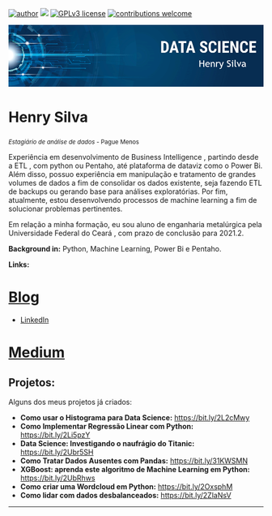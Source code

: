 [![author](https://img.shields.io/badge/author-carlosfab-red.svg)](https://www.linkedin.com/in/henry-silva-41a048178/) [![](https://img.shields.io/badge/python-3.7+-blue.svg)](https://www.python.org/downloads/release/python-365/) [![GPLv3 license](https://img.shields.io/badge/License-GPLv3-blue.svg)](http://perso.crans.org/besson/LICENSE.html) [![contributions welcome](https://img.shields.io/badge/contributions-welcome-brightgreen.svg?style=flat)](https://github.com/carlosfab/data_science/issues)

<p align="center">
  <img src="banner.png" >
</p>

# Henry Silva
<sub>*Estagiário de análise de dados* - Pague Menos</sub>

Experiência em desenvolvimento de Business Intelligence , partindo desde a ETL , com python ou Pentaho, até plataforma de dataviz como o Power Bi. Além disso, possuo experiência em manipulação e tratamento de grandes volumes de dados a fim de consolidar os dados existente, seja fazendo ETL de backups ou gerando base para análises exploratórias. Por fim, atualmente, estou desenvolvendo processos de machine learning a fim de solucionar problemas pertinentes. 

Em relação a minha formação, eu sou aluno de enganharia metalúrgica pela Universidade Federal do Ceará , com prazo de conclusão para 2021.2. 

**Background in:** Python, Machine Learning, Power Bi e Pentaho.

**Links:**
# [Blog](http://sigmoidal.ai)
* [LinkedIn](https://www.linkedin.com/in/henry-silva-41a048178/)
# [Medium](https://www.medium.com)


## Projetos:
Alguns dos meus projetos já criados:

* **Como usar o Histograma para Data Science:** https://bit.ly/2L2cMwy
* **Como Implementar Regressão Linear com Python:** https://bit.ly/2Li5pzY
* **Data Science: Investigando o naufrágio do Titanic:** https://bit.ly/2Ubr5SH
* **Como Tratar Dados Ausentes com Pandas:** https://bit.ly/31KWSMN
* **XGBoost: aprenda este algoritmo de Machine Learning em Python:** https://bit.ly/2UbRhws
* **Como criar uma Wordcloud em Python:** https://bit.ly/2OxsphM
* **Como lidar com dados desbalanceados:** https://bit.ly/2ZlaNsV

---

